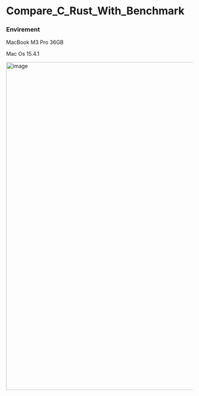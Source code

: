 # Compare_C_Rust_With_Benchmark

### Envirement
MacBook M3 Pro 36GB

Mac Os 15.4.1

<img width="884" alt="image" src="https://github.com/user-attachments/assets/f0744a82-6140-4dce-899e-3763a177a952" />
